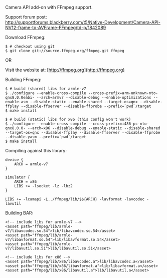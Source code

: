 Camera API add-on with FFmpeg support.

Support forum post:  
http://supportforums.blackberry.com/t5/Native-Development/Camera-API-NV12-frame-to-AVFrame-FFmpeg/td-p/1842089

Download FFmpeg:

	$ # checkout using git
	$ git clone git://source.ffmpeg.org/ffmpeg.git ffmpeg

OR

Visit the website at: [http://ffmpeg.org](http://ffmpeg.org)

Building FFmpeg:

	$ # build (shared) libs for armle-v7
	$ ./configure --enable-cross-compile --cross-prefix=arm-unknown-nto-qnx8.0.0eabi- --arch=armv7 --disable-debug --enable-optimizations --enable-asm --disable-static --enable-shared --target-os=qnx --disable-ffplay --disable-ffserver --disable-ffprobe --prefix=`pwd`/target  
	$ make install 

	$ # build (static) libs for x86 (this config won't work)
	$ ./configure --enable-cross-compile --cross-prefix=i486-pc-nto-qnx8.0.0- --arch=x86 --disable-debug --enable-static --disable-shared --target-os=qnx --disable-ffplay --disable-ffserver --disable-ffprobe --disable-yasm --prefix=`pwd`/target  
	$ make install   

Compiling against this library:

	device {
		ARCH = armle-v7
	}
	
	simulator {
		ARCH = x86
		LIBS += -lsocket -lz -lbz2
	}
	
	LIBS += -lcamapi -L../ffmpeg/lib/$${ARCH} -lavformat -lavcodec -lavutil

Building BAR:

	<!-- include libs for armle-v7 -->
	<asset path="ffmpeg/lib/armle-v7/libavcodec.so.54">lib/libavcodec.so.54</asset>
	<asset path="ffmpeg/lib/armle-v7/libavformat.so.54">lib/libavformat.so.54</asset>
	<asset path="ffmpeg/lib/armle-v7/libavutil.so.51">lib/libavutil.so.51</asset>
	
	<!-- include libs for x86 -->
	<asset path="ffmpeg/lib/x86/libavcodec.a">lib/libavcodec.a</asset>
	<asset path="ffmpeg/lib/x86/libavformat.a">lib/libavformat.a</asset>
	<asset path="ffmpeg/lib/x86/libavutil.a">lib/libavutil.a</asset>